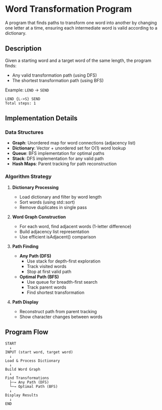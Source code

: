 # Word Transformation Program

A program that finds paths to transform one word into another by changing one letter at a time, ensuring each intermediate word is valid according to a dictionary.

## Description

Given a starting word and a target word of the same length, the program finds:
- Any valid transformation path (using DFS)
- The shortest transformation path (using BFS)

Example: `LEND` → `SEND`
```
LEND {L->S} SEND
Total steps: 1
```

## Implementation Details

### Data Structures
- **Graph**: Unordered map for word connections (adjacency list)
- **Dictionary**: Vector + unordered set for O(1) word lookup
- **Queue**: BFS implementation for optimal paths
- **Stack**: DFS implementation for any valid path
- **Hash Maps**: Parent tracking for path reconstruction

### Algorithm Strategy

1. **Dictionary Processing**
   - Load dictionary and filter by word length
   - Sort words (using std::sort)
   - Remove duplicates in single pass

2. **Word Graph Construction**
   - For each word, find adjacent words (1-letter difference)
   - Build adjacency list representation
   - Use efficient isAdjacent() comparison

3. **Path Finding**
   - **Any Path (DFS)**
     - Use stack for depth-first exploration
     - Track visited words
     - Stop at first valid path
   - **Optimal Path (BFS)**
     - Use queue for breadth-first search
     - Track parent words
     - Find shortest transformation

4. **Path Display**
   - Reconstruct path from parent tracking
   - Show character changes between words

## Program Flow
```
START
  ↓
INPUT (start word, target word)
  ↓
Load & Process Dictionary
  ↓
Build Word Graph
  ↓
Find Transformations
  ├─→ Any Path (DFS)
  └─→ Optimal Path (BFS)
  ↓
Display Results
  ↓
END
```

